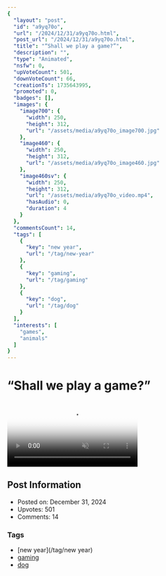 ```yaml
---
{
  "layout": "post",
  "id": "a9yq70o",
  "url": "/2024/12/31/a9yq70o.html",
  "post_url": "/2024/12/31/a9yq70o.html",
  "title": "“Shall we play a game?”",
  "description": "",
  "type": "Animated",
  "nsfw": 0,
  "upVoteCount": 501,
  "downVoteCount": 66,
  "creationTs": 1735643995,
  "promoted": 0,
  "badges": [],
  "images": {
    "image700": {
      "width": 250,
      "height": 312,
      "url": "/assets/media/a9yq70o_image700.jpg"
    },
    "image460": {
      "width": 250,
      "height": 312,
      "url": "/assets/media/a9yq70o_image460.jpg"
    },
    "image460sv": {
      "width": 250,
      "height": 312,
      "url": "/assets/media/a9yq70o_video.mp4",
      "hasAudio": 0,
      "duration": 4
    }
  },
  "commentsCount": 14,
  "tags": [
    {
      "key": "new year",
      "url": "/tag/new-year"
    },
    {
      "key": "gaming",
      "url": "/tag/gaming"
    },
    {
      "key": "dog",
      "url": "/tag/dog"
    }
  ],
  "interests": [
    "games",
    "animals"
  ]
}
---
```


# “Shall we play a game?”

<video controls playsinline loop muted poster="/assets/media/a9yq70o_image460.jpg">
  <source src="/assets/media/a9yq70o_video.mp4" type="video/mp4">
  Your browser does not support the video tag.
</video>

## Post Information

- Posted on: December 31, 2024
- Upvotes: 501
- Comments: 14

### Tags

- [new year](/tag/new year)
- [gaming](/tag/gaming)
- [dog](/tag/dog)
